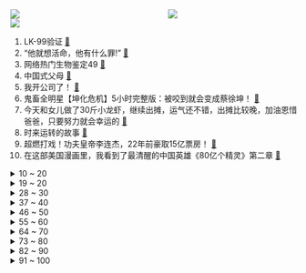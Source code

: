 <div >
	<a style="float:left;width:55%;" href = "https://github.com/anuraghazra/github-readme-stats">
	 <img src = "https://github-readme-stats.vercel.app/api?username=iuuuuuaena&theme=buefy&show_icons=true"/>
	</a>
	<a  style="float:right;width:45%" href = "https://github.com/anuraghazra/github-readme-stats">
	 <img  src="https://github-readme-stats.vercel.app/api/top-langs/?username=anuraghazra&layout=compact"/>
	</a>
	</div>

[![](https://img.shields.io/badge/jxd-@jxdgogogo.xyz-yellowgreen.svg)](https://www.jxdgogogo.xyz)<br>
1. LK-99验证 [:link:](//www.bilibili.com/video/BV14p4y1V7kS) <br>
2. “他就想活命，他有什么罪!” [:link:](//www.bilibili.com/video/BV1ch4y1w7Do) <br>
3. 网络热门生物鉴定49 [:link:](//www.bilibili.com/video/BV1rV41157nj) <br>
4. 中国式父母 [:link:](//www.bilibili.com/video/BV1bh4y1C7Fu) <br>
5. 我开公司了！ [:link:](//www.bilibili.com/video/BV19X4y1j7RY) <br>
6. 鬼畜全明星【坤化危机】5小时完整版：被咬到就会变成蔡徐坤！ [:link:](//www.bilibili.com/video/BV1Nz4y1x7tA) <br>
7. 今天和女儿做了30斤小龙虾，继续出摊，运气还不错，出摊比较晚，加油恩惜爸爸，只要努力就会幸运的 [:link:](//www.bilibili.com/video/BV1Zp4y1G7MP) <br>
8. 时来运转的故事 [:link:](//www.bilibili.com/video/BV1kV411572f) <br>
9. 超燃打戏！功夫皇帝李连杰，22年前豪取15亿票房！ [:link:](//www.bilibili.com/video/BV1vm4y1x7SX) <br>
10. 在这部美国漫画里，我看到了最清醒的中国英雄《80亿个精灵》第二章 [:link:](//www.bilibili.com/video/BV1tV41157WN) <br>
<details>
<summary>10 ~ 20</summary>

11. 百大UP vs 全美最爆汉堡！突袭美食博主家，谁做的更好吃？ [:link:](//www.bilibili.com/video/BV1pm4y1x7PY) <br>
12. 吹牛全看运气 [:link:](//www.bilibili.com/video/BV1PV4y1i7sc) <br>
13. 小哥的车操作起来非常不方便，我研究一下怎么给他改造一下，尽一点绵薄之力。 [:link:](//www.bilibili.com/video/BV1eM4y1H79k) <br>
14. B 界 各 等 级 修 仙 和 特 权 [:link:](//www.bilibili.com/video/BV1tP41147JV) <br>
15. “我不喜欢吃这个”“特意给你买的，我都舍不得吃” [:link:](//www.bilibili.com/video/BV1px4y1X7LM) <br>
16. 《明日方舟》EP - Miss You [:link:](//www.bilibili.com/video/BV1H14y1B7zQ) <br>
17. 因剪指甲断子绝孙，城里猫回农村，被老鼠和野猫吊打 [:link:](//www.bilibili.com/video/BV1Sj41197zV) <br>
18. 双人洗刷刷，这次我俩把海绵宝宝的工位都洗干净了！ [:link:](//www.bilibili.com/video/BV1Pz4y1s7b9) <br>
19. 当代大学生暑假现状 [:link:](//www.bilibili.com/video/BV1ih4y1C7zK) <br>
</details>
<details>
<summary>19 ~ 20</summary>

20. C4+C4+C4+C4=天女散花！【C4快乐阴人流#44】 [:link:](//www.bilibili.com/video/BV18P411472n) <br>
21. 祝战友们八一节快乐！ [:link:](//www.bilibili.com/video/BV1RV4y1v7yA) <br>
22. 好好好，那么整是吧 [:link:](//www.bilibili.com/video/BV1uu411H7Z3) <br>
23. 一段旅程的结束，是另一段人生的开始，来到东北林区买个小院开始乡村生活 [:link:](//www.bilibili.com/video/BV1cF411f7wS) <br>
24. 百人吹奏乐器之王有多震撼？！斗战胜佛bgm高燃登场！ [:link:](//www.bilibili.com/video/BV1CX4y1j71f) <br>
25. 最有氛围感，沉浸感的大逃杀游戏，仅此而已 [:link:](//www.bilibili.com/video/BV1eM4y1H7SC) <br>
26. 京津冀暴雨后 周边的农村怎么样了？ [:link:](//www.bilibili.com/video/BV1qP411676M) <br>
27. 我偷偷摸摸去逛了漫展🫣 [:link:](//www.bilibili.com/video/BV1Cx4y1X7Pe) <br>
28. 《老板：能十连胜就给你2W块》下 [:link:](//www.bilibili.com/video/BV1pp4y1V74q) <br>
</details>
<details>
<summary>28 ~ 30</summary>

29. 探秘日本最豪华的枪店！是什么体验？上百支古董武器！太离谱了！ [:link:](//www.bilibili.com/video/BV1984112744) <br>
30. 在桌子上“种”了上万根光纤后，我就拥有了一张星空桌。 [:link:](//www.bilibili.com/video/BV1E8411d71k) <br>
31. 突发！意外发现男友的备用机里有一个小号… [:link:](//www.bilibili.com/video/BV1Zh4y1c7e5) <br>
32. 这公主抱怎么有点不对??? [:link:](//www.bilibili.com/video/BV1Wu411H78L) <br>
33. 最近的陆家嘴金融界大瓜，大家都吃了吗？？？ [:link:](//www.bilibili.com/video/BV1Lh4y1r7RY) <br>
34. 他非要在相亲的时候露一手！！！【阅片无数3rd 特别篇】 [:link:](//www.bilibili.com/video/BV1Qp4y1G7ev) <br>
35. 西域刀羊误入瑶群 [:link:](//www.bilibili.com/video/BV19841127C2) <br>
36. 这个又是目前最辣的魔鬼泡面？我一口气就能全吃完！ [:link:](//www.bilibili.com/video/BV1UX4y1j7b9) <br>
37. 怎样在游戏里分辨中国医疗兵？ [:link:](//www.bilibili.com/video/BV1Gx4y1X7fS) <br>
</details>
<details>
<summary>37 ~ 40</summary>

38. 哈哈哈哈哈隐藏任务 [:link:](//www.bilibili.com/video/BV1qM4y1H7kh) <br>
39. Fate/Grand Order Memorial Movie 2023 [:link:](//www.bilibili.com/video/BV1hj4119731) <br>
40. 超洗脑！用MC1.8w音符盒演奏“溥仪の小曲”《As it was》 [:link:](//www.bilibili.com/video/BV1Qh4y1c775) <br>
41. 吸 猫 不 ，野 生 的 劲 贼 大 ！Ⅱ [:link:](//www.bilibili.com/video/BV11F411Z7Q6) <br>
42. 愿祖国繁荣昌盛 [:link:](//www.bilibili.com/video/BV1TX4y177ZK) <br>
43. 开战斗机上学是什么体验？入学中国最牛大学 [:link:](//www.bilibili.com/video/BV1Dj41167sz) <br>
44. 当女团舞换上“中文歌”，突然就简单了？网友：别拦我，我会跳了 [:link:](//www.bilibili.com/video/BV1qx4y1X79G) <br>
45. 货真价实的新疆羊肉串，不该被杭州淘汰后续—大哥不转让啦！ [:link:](//www.bilibili.com/video/BV1X94y1e7YX) <br>
46. 几年后流行的卧室 [:link:](//www.bilibili.com/video/BV1kh4y1k7KZ) <br>
</details>
<details>
<summary>46 ~ 50</summary>

47. 姚梅花老师的兰花 [:link:](//www.bilibili.com/video/BV1xP411679E) <br>
48. 【Reaction】国际版抖音Top10最火视频...就这？ [:link:](//www.bilibili.com/video/BV1GV4y1B7Dt) <br>
49. 它没有全网热度爆炸，却是今年夏天最强王炸！【雾山五行】 [:link:](//www.bilibili.com/video/BV1mh4y1c7v7) <br>
50. 女主和男主的爱情故事(离谱版) [:link:](//www.bilibili.com/video/BV1rV41157Jm) <br>
51. 豆瓣评分8.6，八旬老人开着台66年的割草机，横穿半个美国看望哥哥的真实故事！！ [:link:](//www.bilibili.com/video/BV16x4y1X7CT) <br>
52. 这种问题真的有人能选的出来吗？？？ [:link:](//www.bilibili.com/video/BV1Lc411c7vp) <br>
53. 质感拉满！耗时一个月给自己贴身定制了一只会发光的赛博机械手 [:link:](//www.bilibili.com/video/BV1Mu4y117Lf) <br>
54. 睡好了vs没睡好 [:link:](//www.bilibili.com/video/BV1hh4y1C7Yp) <br>
55. 29岁这年，我决定从三甲医院裸辞了！ [:link:](//www.bilibili.com/video/BV1jh4y1c7yy) <br>
</details>
<details>
<summary>55 ~ 60</summary>

56. LK99，110K零电阻观测成功 [:link:](//www.bilibili.com/video/BV1pM4y1p7u5) <br>
57. 【low君】《长相思》：一女多男，你站谁？ [:link:](//www.bilibili.com/video/BV1JP41147W2) <br>
58. 脱缰凯这集真能装！ [:link:](//www.bilibili.com/video/BV1C14y1B7fw) <br>
59. 梅狸猫铠甲！！！ [:link:](//www.bilibili.com/video/BV1MN411h7Mx) <br>
60. 女朋友有点呆，不如骗她... [:link:](//www.bilibili.com/video/BV1ex4y1X7W1) <br>
61. 【何同学】 为了找到专注的秘诀，我们找500人做了个实验... [:link:](//www.bilibili.com/video/BV1fu411G7e3) <br>
62. 大连千万级博主总结的大连旅游注意事项，看这一个就足够足够了 [:link:](//www.bilibili.com/video/BV1xV41157U5) <br>
63. 看了这个，你还会点外卖吗？！ [:link:](//www.bilibili.com/video/BV1Dk4y1376V) <br>
64. 不会只有我妈这样吧2 [:link:](//www.bilibili.com/video/BV1zk4y1u71b) <br>
</details>
<details>
<summary>64 ~ 70</summary>

65. 为了拒绝我，不惜跟别人在一起，那我还是蛮重要的～嘻嘻！ [:link:](//www.bilibili.com/video/BV1cp4y1V7dN) <br>
66. 怎么会有人听自己写的歌听哭了呀？ [:link:](//www.bilibili.com/video/BV1yN411Y7ye) <br>
67. 如果你感到迷茫，就坚持把这个视频看完 [:link:](//www.bilibili.com/video/BV17N411Y7GM) <br>
68. 假扮秦始皇漫展整活！真会有人V我50吗？ [:link:](//www.bilibili.com/video/BV1iP41167NY) <br>
69. 朋友的正版极限国度好像不太对劲 [:link:](//www.bilibili.com/video/BV1Mp4y1L7FD) <br>
70. 我在大润发杀了10年的鱼，心早已和刀一样冷 [:link:](//www.bilibili.com/video/BV1wX4y177Bd) <br>
71. 不同学校的差距有多大 [:link:](//www.bilibili.com/video/BV1NX4y1777P) <br>
72. 麻醉一忙，生死无常！ [:link:](//www.bilibili.com/video/BV1qN411Y7j2) <br>
73. 饥荒单机不灵姐姐：开局就找到了两只渡渡鸟是不是运气太好？ [:link:](//www.bilibili.com/video/BV19841127SB) <br>
</details>
<details>
<summary>73 ~ 80</summary>

74. 家常下饭神器烧茄子！拌面拌饭都一绝，蒜汁儿是真正灵魂~ [:link:](//www.bilibili.com/video/BV1YP411679f) <br>
75. 【白西瓜】COS｜努力成为喜欢的角色第28天之优菈 [:link:](//www.bilibili.com/video/BV1px4y1X7mb) <br>
76. 当我教男友拍照 [:link:](//www.bilibili.com/video/BV1Lz4y1s7Q1) <br>
77. 我一看就知道你们不是好人！ [:link:](//www.bilibili.com/video/BV1Lh4y1w744) <br>
78. “你不玩游戏，也不理解这个视频的意义” [:link:](//www.bilibili.com/video/BV1994y1e7VF) <br>
79. 230801 《独家童话》特辑，文俊辉和SEVENTEEN成员看剧reaction完整版 零站 [:link:](//www.bilibili.com/video/BV1WM4y1H7BT) <br>
80. 分享一个，，，懒人沙发的，，，正确使用方法 [:link:](//www.bilibili.com/video/BV1Cu4y1y7LE) <br>
81. 员工被迫离职的五大维权技巧！ [:link:](//www.bilibili.com/video/BV14V41157yB) <br>
82. 中西官方禁毒态度对比 越来越难的禁毒战争！【思维实验室】 [:link:](//www.bilibili.com/video/BV12z4y1W7fj) <br>
</details>
<details>
<summary>82 ~ 90</summary>

83. 小时候吃过的爽滑慢舔的东西 [:link:](//www.bilibili.com/video/BV17N411h7py) <br>
84. 时隔六年再度爆火，他的人生不只有《成都》【寻找·赵雷】 [:link:](//www.bilibili.com/video/BV1Yh4y1C76Y) <br>
85. “五  条  水  捞  湿” [:link:](//www.bilibili.com/video/BV1JX4y177Xu) <br>
86. 水溶c的隐藏喝法 [:link:](//www.bilibili.com/video/BV1qN411Y7Ac) <br>
87. 水果店老板娘亲传包保鲜膜方法，居然不漏 [:link:](//www.bilibili.com/video/BV1Bh4y1c7fs) <br>
88. 经典狗洞重现 [:link:](//www.bilibili.com/video/BV1Mz4y1s7MZ) <br>
89. 大无语乌龙事件 [:link:](//www.bilibili.com/video/BV1wj411R76o) <br>
90. 我穿着小学生设计的衣服去漫展走秀！！ [:link:](//www.bilibili.com/video/BV1zm4y1x7ru) <br>
91. 工地小伙大战食堂大妈 [:link:](//www.bilibili.com/video/BV1TN411Y7aa) <br>
</details>
<details>
<summary>91 ~ 100</summary>

92. 【糖叔】看了他们的事迹，你能有足够的勇气，当一名消防战士吗？ [:link:](//www.bilibili.com/video/BV1k94y1e7Zz) <br>
93. 《青莲兰陵》胜利从来不是靠一个人就能做到的！！！ [:link:](//www.bilibili.com/video/BV1ap4y1V7HM) <br>
94. 伪测评博主，敢再离谱点吗？ [:link:](//www.bilibili.com/video/BV1jh4y1C7iV) <br>
95. 如果女生从小到大都是芭比！那也无需做到无可挑剔！ [:link:](//www.bilibili.com/video/BV1Uu4y1y7pV) <br>
96. 野  原  油  之  助 [:link:](//www.bilibili.com/video/BV1aP41167qg) <br>
97. 笑疯了！激情解说杨洋名场面！真的有人能看完不笑？ [:link:](//www.bilibili.com/video/BV13z4y1s7tt) <br>
98. 当年火爆全网的《阴阳师》，到底讲了什么故事？最终结局到底是什么？ [:link:](//www.bilibili.com/video/BV1D841127Mp) <br>
99. 00后90后失传的冷知识之如何挑选食用油 [:link:](//www.bilibili.com/video/BV1Uc411F7nM) <br>
100. 我把自己做成了数字人，以后视频不用实拍了？ [:link:](//www.bilibili.com/video/BV1vm4y1x7nm) <br>
</details>
